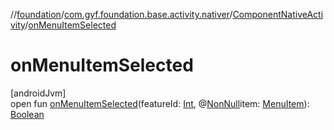 //[foundation](../../../index.md)/[com.gyf.foundation.base.activity.nativer](../index.md)/[ComponentNativeActivity](index.md)/[onMenuItemSelected](on-menu-item-selected.md)

# onMenuItemSelected

[androidJvm]\
open fun [onMenuItemSelected](on-menu-item-selected.md)(featureId: [Int](https://kotlinlang.org/api/core/kotlin-stdlib/kotlin/-int/index.html), @[NonNull](https://developer.android.com/reference/kotlin/androidx/annotation/NonNull.html)item: [MenuItem](https://developer.android.com/reference/kotlin/android/view/MenuItem.html)): [Boolean](https://kotlinlang.org/api/core/kotlin-stdlib/kotlin/-boolean/index.html)